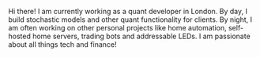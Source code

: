 Hi there! I am currently working as a quant developer in London. By day, I build stochastic models and other quant functionality for clients. By night, I am often working on other personal projects like home automation, self-hosted home servers, trading bots and addressable LEDs. I am passionate about all things tech and finance!
